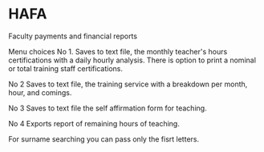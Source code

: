 # HAFA
Faculty payments and financial reports

Menu choices
No 1. Saves to text file, the monthly teacher's hours certifications with a daily hourly analysis. 
There is option to print a nominal or total training staff certifications.

No 2 Saves to text file, the training service with a breakdown per month, hour, and comings.

No 3 Saves to text file the self affirmation form for teaching.

No 4 Exports report of remaining hours of teaching.

For surname searching you can pass only the fisrt letters.
